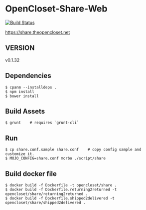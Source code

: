 # OpenCloset-Share-Web #

[![Build Status](https://travis-ci.org/opencloset/monitor.svg?branch=v0.1.32)](https://travis-ci.org/opencloset/OpenCloset-Share-Web)

https://share.theopencloset.net

## VERSION ##

v0.1.32

## Dependencies ##

    $ cpanm --installdeps .
    $ npm install
    $ bower install

## Build Assets ##

    $ grunt    # requires `grunt-cli`

## Run ##

    $ cp share.conf.sample share.conf    # copy config sample and customize it.
    $ MOJO_CONFIG=share.conf morbo ./script/share

## Build docker file ##

    $ docker build -f Dockerfile -t opencloset/share .
    $ docker build -f Dockerfile.returning2returned -t opencloset/share/returning2returned .
    $ docker build -f Dockerfile.shipped2delivered -t opencloset/share/shipped2delivered .
